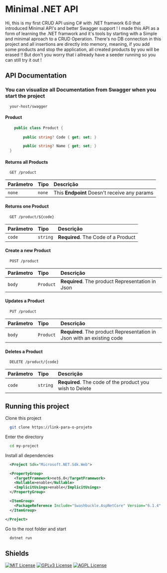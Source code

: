 
# Minimal .NET API

Hi, this is my first CRUD API using C# with .NET framwork 6.0 that introduced Minimal API's and better Swagger support !
I made this API as a form of learning the .NET framwork and it's tools by starting with a Simple and minimal aproach to a CRUD Operation.
There's no DB connection in this project and all insertions are directly into memory,
meaning, if you add some products and stop the application, all created products by you will be erased !!
But don't you worry that i allready have a seeder running so you can still try it out !


## API Documentation

### You can visualize all Documentation from Swagger when you start the project

```
  your-host/swagger
```


#### Product

```csharp
    public class Product {
    
        public string? Code { get; set; }

        public string? Name { get; set; }
  }

```

#### Returns all Products

```
  GET /product
```

| Parâmetro   | Tipo       | Descrição                           |
| :---------- | :--------- | :---------------------------------- |
| `none` | `none` | This **Endpoint** Doesn't receive any params |

#### Returns one Product

```
  GET /product/${code}
```

| Parâmetro   | Tipo       | Descrição                                   |
| :---------- | :--------- | :------------------------------------------ |
| `code`      | `string` | **Required**. The Code of a Product |

#### Create a new Product

```
  POST /product
```

| Parâmetro   | Tipo       | Descrição                                   |
| :---------- | :--------- | :------------------------------------------ |
| `body`      | `Product` | **Required**. The product Representation in Json |

#### Updates a Product

```
  PUT /product
```

| Parâmetro   | Tipo       | Descrição                                   |
| :---------- | :--------- | :------------------------------------------ |
| `body`      | `Product` | **Required**. The product Representation in Json with an existing code |


#### Deletes a Product

```
  DELETE /product/{code}
```

| Parâmetro   | Tipo       | Descrição                                   |
| :---------- | :--------- | :------------------------------------------ |
| `code`      | `string` | **Required**. The code of the product you wish to Delete |

## Running this project

Clone this project

```bash
  git clone https://link-para-o-projeto
```

Enter the directory

```bash
  cd my-project
```

Install all dependencies

```xml
  <Project Sdk="Microsoft.NET.Sdk.Web">

  <PropertyGroup>
    <TargetFramework>net6.0</TargetFramework>
    <Nullable>enable</Nullable>
    <ImplicitUsings>enable</ImplicitUsings>
  </PropertyGroup>

  <ItemGroup>
    <PackageReference Include="Swashbuckle.AspNetCore" Version="6.1.4" />
  </ItemGroup>

</Project>
```

Go to the root folder and start

```bash
  dotnet run
```


## Shields

[![MIT License](https://img.shields.io/badge/License-MIT-green.svg)](https://choosealicense.com/licenses/mit/)
[![GPLv3 License](https://img.shields.io/badge/License-GPL%20v3-yellow.svg)](https://opensource.org/licenses/)
[![AGPL License](https://img.shields.io/badge/license-AGPL-blue.svg)](http://www.gnu.org/licenses/agpl-3.0)

